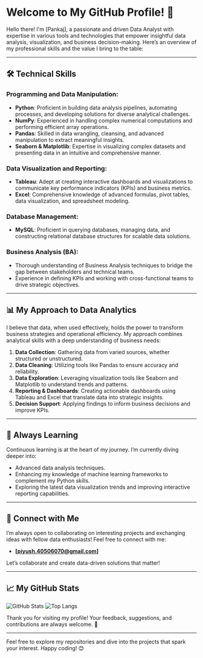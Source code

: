 # Welcome to My GitHub Profile! 👋

Hello there! I'm [Pankaj], a passionate and driven Data Analyst with expertise in various tools and technologies that empower insightful data analysis, visualization, and business decision-making. Here’s an overview of my professional skills and the value I bring to the table:

---

## 🛠️ Technical Skills

### Programming and Data Manipulation:
- **Python**: Proficient in building data analysis pipelines, automating processes, and developing solutions for diverse analytical challenges.
- **NumPy**: Experienced in handling complex numerical computations and performing efficient array operations.
- **Pandas**: Skilled in data wrangling, cleansing, and advanced manipulation to extract meaningful insights.
- **Seaborn & Matplotlib**: Expertise in visualizing complex datasets and presenting data in an intuitive and comprehensive manner.

### Data Visualization and Reporting:
- **Tableau**: Adept at creating interactive dashboards and visualizations to communicate key performance indicators (KPIs) and business metrics.
- **Excel**: Comprehensive knowledge of advanced formulas, pivot tables, data visualization, and spreadsheet modeling.

### Database Management:
- **MySQL**: Proficient in querying databases, managing data, and constructing relational database structures for scalable data solutions.

### Business Analysis (BA):
- Thorough understanding of Business Analysis techniques to bridge the gap between stakeholders and technical teams.
- Experience in defining KPIs and working with cross-functional teams to drive strategic objectives.

---

## 📊 My Approach to Data Analytics

I believe that data, when used effectively, holds the power to transform business strategies and operational efficiency. My approach combines analytical skills with a deep understanding of business needs:

1. **Data Collection**: Gathering data from varied sources, whether structured or unstructured.
2. **Data Cleaning**: Utilizing tools like Pandas to ensure accuracy and reliability.
3. **Data Exploration**: Leveraging visualization tools like Seaborn and Matplotlib to understand trends and patterns.
4. **Reporting & Dashboards**: Creating actionable dashboards using Tableau and Excel that translate data into strategic insights.
5. **Decision Support**: Applying findings to inform business decisions and improve KPIs.

---

## 🌱 Always Learning

Continuous learning is at the heart of my journey. I’m currently diving deeper into:

- Advanced data analysis techniques.
- Enhancing my knowledge of machine learning frameworks to complement my Python skills.
- Exploring the latest data visualization trends and improving interactive reporting capabilities.

---

## 🤝 Connect with Me

I’m always open to collaborating on interesting projects and exchanging ideas with fellow data enthusiasts! Feel free to connect with me:

- **[piyush.40506070@gmail.com]** 

Let’s collaborate and create data-driven solutions that matter!

---

## 📈 My GitHub Stats

![GitHub Stats](https://github-readme-stats.vercel.app/api?username=yourusername&show_icons=true&theme=radical)
![Top Langs](https://github-readme-stats.vercel.app/api/top-langs/?username=yourusername&layout=compact&theme=radical)

Thank you for visiting my profile! Your feedback, suggestions, and contributions are always welcome. 🌟

--- 

Feel free to explore my repositories and dive into the projects that spark your interest. Happy coding! 😊
